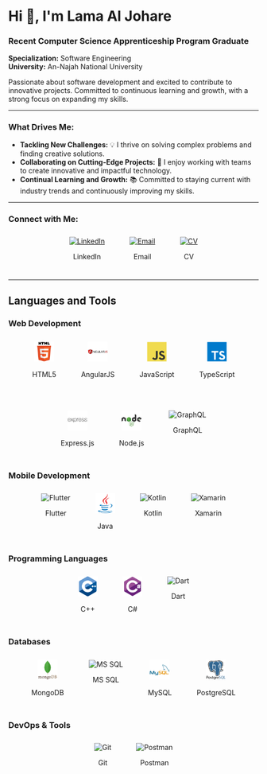 # Hi 👋, I'm Lama Al Johare

### Recent Computer Science Apprenticeship Program Graduate
**Specialization:** Software Engineering  
**University:** An-Najah National University

Passionate about software development and excited to contribute to innovative projects. Committed to continuous learning and growth, with a strong focus on expanding my skills.

---

### What Drives Me:
- **Tackling New Challenges:** 💡 I thrive on solving complex problems and finding creative solutions.
- **Collaborating on Cutting-Edge Projects:** 🤝 I enjoy working with teams to create innovative and impactful technology.
- **Continual Learning and Growth:** 📚 Committed to staying current with industry trends and continuously improving my skills.

---

### Connect with Me:

<div style="display: flex; gap: 30px; justify-content: center; align-items: center; flex-wrap: wrap;">
  <div style="text-align: center; margin: 10px;">
    <a href="https://linkedin.com/in/lma-al-johare" target="_blank" rel="noopener noreferrer">
      <img src="https://raw.githubusercontent.com/rahuldkjain/github-profile-readme-generator/master/src/images/icons/Social/linked-in-alt.svg" alt="LinkedIn" width="40" height="40"/>
    </a>
    <p>LinkedIn</p>
  </div>
  <div style="text-align: center; margin: 10px;">
    <a href="mailto:lmaaljohare@gmail.com">
      <img src="https://www.telegraph.co.uk/content/dam/technology/2015/12/11/gmail-envelope_trans_NvBQzQNjv4BqqVzuuqpFlyLIwiB6NTmJwfSVWeZ_vEN7c6bHu2jJnT8.jpg?imwidth=680" alt="Email" width="40" height="40"/>
    </a>
    <p>Email</p>
  </div>
  <div style="text-align: center; margin: 10px;">
    <a href="https://docs.google.com/document/d/1kiJuWvkAvET5Xrr7zYhI4P44RJ_DvPLgaf8kfnESo2k/edit?usp=sharing">
      <img src="https://cdn-icons-png.flaticon.com/512/10764/10764027.png" alt="CV" width="40" height="40"/>
    </a>
    <p>CV</p>
  </div>
</div>

---

## Languages and Tools

### Web Development
<div style="display: flex; flex-wrap: wrap; gap: 30px; justify-content: center;">
  <div style="text-align: center; margin: 10px;">
    <img src="https://raw.githubusercontent.com/devicons/devicon/master/icons/html5/html5-original-wordmark.svg" alt="HTML5" width="40" height="40"/>
    <p>HTML5</p>
  </div>
  <div style="text-align: center; margin: 10px;">
    <img src="https://raw.githubusercontent.com/devicons/devicon/master/icons/angularjs/angularjs-original-wordmark.svg" alt="AngularJS" width="40" height="40"/>
    <p>AngularJS</p>
  </div>
  <div style="text-align: center; margin: 10px;">
    <img src="https://raw.githubusercontent.com/devicons/devicon/master/icons/javascript/javascript-original.svg" alt="JavaScript" width="40" height="40"/>
    <p>JavaScript</p>
  </div>
  <div style="text-align: center; margin: 10px;">
    <img src="https://raw.githubusercontent.com/devicons/devicon/master/icons/typescript/typescript-original.svg" alt="TypeScript" width="40" height="40"/>
    <p>TypeScript</p>
  </div>
  <div style="text-align: center; margin: 10px;">
    <img src="https://raw.githubusercontent.com/devicons/devicon/master/icons/express/express-original-wordmark.svg" alt="Express.js" width="40" height="40"/>
    <p>Express.js</p>
  </div>
  <div style="text-align: center; margin: 10px;">
    <img src="https://raw.githubusercontent.com/devicons/devicon/master/icons/nodejs/nodejs-original-wordmark.svg" alt="Node.js" width="40" height="40"/>
    <p>Node.js</p>
  </div>
  <div style="text-align: center; margin: 10px;">
    <img src="https://www.vectorlogo.zone/logos/graphql/graphql-icon.svg" alt="GraphQL" width="40" height="40"/>
    <p>GraphQL</p>
  </div>
</div>

### Mobile Development
<div style="display: flex; flex-wrap: wrap; gap: 30px; justify-content: center;">
  <div style="text-align: center; margin: 10px;">
    <img src="https://www.vectorlogo.zone/logos/flutterio/flutterio-icon.svg" alt="Flutter" width="40" height="40"/>
    <p>Flutter</p>
  </div>
  <div style="text-align: center; margin: 10px;">
    <img src="https://raw.githubusercontent.com/devicons/devicon/master/icons/java/java-original.svg" alt="Java" width="40" height="40"/>
    <p>Java</p>
  </div>
  <div style="text-align: center; margin: 10px;">
    <img src="https://www.vectorlogo.zone/logos/kotlinlang/kotlinlang-icon.svg" alt="Kotlin" width="40" height="40"/>
    <p>Kotlin</p>
  </div>
  <div style="text-align: center; margin: 10px;">
    <img src="https://raw.githubusercontent.com/detain/svg-logos/780f25886640cef088af994181646db2f6b1a3f8/svg/xamarin.svg" alt="Xamarin" width="40" height="40"/>
    <p>Xamarin</p>
  </div>
</div>

### Programming Languages
<div style="display: flex; flex-wrap: wrap; gap: 30px; justify-content: center;">
  <div style="text-align: center; margin: 10px;">
    <img src="https://raw.githubusercontent.com/devicons/devicon/master/icons/cplusplus/cplusplus-original.svg" alt="C++" width="40" height="40"/>
    <p>C++</p>
  </div>
  <div style="text-align: center; margin: 10px;">
    <img src="https://raw.githubusercontent.com/devicons/devicon/master/icons/csharp/csharp-original.svg" alt="C#" width="40" height="40"/>
    <p>C#</p>
  </div>
  <div style="text-align: center; margin: 10px;">
    <img src="https://www.vectorlogo.zone/logos/dartlang/dartlang-icon.svg" alt="Dart" width="40" height="40"/>
    <p>Dart</p>
  </div>
</div>

### Databases
<div style="display: flex; flex-wrap: wrap; gap: 30px; justify-content: center;">
  <div style="text-align: center; margin: 10px;">
    <img src="https://raw.githubusercontent.com/devicons/devicon/master/icons/mongodb/mongodb-original-wordmark.svg" alt="MongoDB" width="40" height="40"/>
    <p>MongoDB</p>
  </div>
  <div style="text-align: center; margin: 10px;">
    <img src="https://www.svgrepo.com/show/303229/microsoft-sql-server-logo.svg" alt="MS SQL" width="40" height="40"/>
    <p>MS SQL</p>
  </div>
  <div style="text-align: center; margin: 10px;">
    <img src="https://raw.githubusercontent.com/devicons/devicon/master/icons/mysql/mysql-original-wordmark.svg" alt="MySQL" width="40" height="40"/>
    <p>MySQL</p>
  </div>
  <div style="text-align: center; margin: 10px;">
    <img src="https://raw.githubusercontent.com/devicons/devicon/master/icons/postgresql/postgresql-original-wordmark.svg" alt="PostgreSQL" width="40" height="40"/>
    <p>PostgreSQL</p>
  </div>
</div>

### DevOps & Tools
<div style="display: flex; flex-wrap: wrap; gap: 30px; justify-content: center;">
  <div style="text-align: center; margin: 10px;">
    <img src="https://www.vectorlogo.zone/logos/git-scm/git-scm-icon.svg" alt="Git" width="40" height="40"/>
    <p>Git</p>
  </div>
  <div style="text-align: center; margin: 10px;">
    <img src="https://www.vectorlogo.zone/logos/getpostman/getpostman-icon.svg" alt="Postman" width="40" height="40"/>
    <p>Postman</p>
  </
